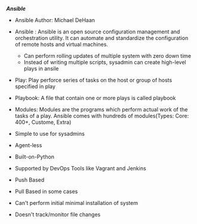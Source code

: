    ***Ansible***

* Ansible Author: Michael DeHaan

* Ansible : Ansible is an open source configuration management and orchestration utility. It can automate and standardize the configuration of remote hosts and virtual machines.
    * Can perform rolling updates of multiple system with zero down time
    * Instead of writing multiple scripts, sysadmin can create high-level plays in ansile

* Play: Play perforce series of tasks on the host or group of hosts specified in play

* Playbook: A file that contain one or more plays is called playbook

* Modules: Modules are the programs which perform actual work of the tasks of a play. Ansible comes with hundreds of modules(Types: Core: 400+, Custome, Extra)



* Simple to use for sysadmins
* Agent-less
* Built-on-Python
* Supported by DevOps Tools like Vagrant and Jenkins
* Push Based
* Pull Based in some cases



* Can't perform initial minimal installation of system
* Doesn't track/monitor file changes

